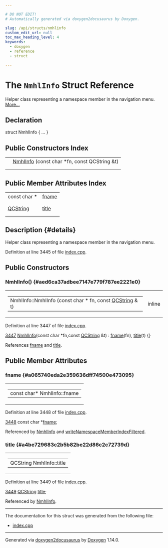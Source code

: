 ```yaml
---

# DO NOT EDIT!
# Automatically generated via doxygen2docusaurus by Doxygen.

slug: /api/structs/nmhlinfo
custom_edit_url: null
toc_max_heading_level: 4
keywords:
  - doxygen
  - reference
  - struct

---
```


<div class="doxyPage">

# The `NmhlInfo` Struct Reference

<p>Helper class representing a namespace member in the navigation menu. <a href="#details">More...</a></p>

## Declaration

<div class="doxyDeclaration">
struct NmhlInfo { ... }
</div>

## Public Constructors Index

<table class="doxyMembersIndex">

<tr class="doxyMemberIndexItem">
<td class="doxyMemberIndexItemType" align="left" valign="top"></td>
<td class="doxyMemberIndexItemName" align="left" valign="top"><a href="#aed6ca37adbee7147e779f787ee2221e0">NmhlInfo</a> (const char *fn, const QCString &amp;t)</td>
</tr>
<tr class="doxyMemberIndexDescription">
<td class="doxyMemberIndexDescriptionLeft"></td>
<td class="doxyMemberIndexDescriptionRight">
</td>
</tr>
<tr class="doxyMemberIndexSeparator">
<td class="doxyMemberIndexSeparator" colspan="2"></td>
</tr>

</table>

## Public Member Attributes Index

<table class="doxyMembersIndex">

<tr class="doxyMemberIndexItem">
<td class="doxyMemberIndexItemType" align="left" valign="top">const char *</td>
<td class="doxyMemberIndexItemName" align="left" valign="top"><a href="#a065740eda2e359636dff74500e473095">fname</a></td>
</tr>
<tr class="doxyMemberIndexDescription">
<td class="doxyMemberIndexDescriptionLeft"></td>
<td class="doxyMemberIndexDescriptionRight">
</td>
</tr>
<tr class="doxyMemberIndexSeparator">
<td class="doxyMemberIndexSeparator" colspan="2"></td>
</tr>

<tr class="doxyMemberIndexItem">
<td class="doxyMemberIndexItemType" align="left" valign="top"><a href="/web-doxygen/docs/api/classes/qcstring">QCString</a></td>
<td class="doxyMemberIndexItemName" align="left" valign="top"><a href="#a4be729683c2b5b82be22d86c2c72739d">title</a></td>
</tr>
<tr class="doxyMemberIndexDescription">
<td class="doxyMemberIndexDescriptionLeft"></td>
<td class="doxyMemberIndexDescriptionRight">
</td>
</tr>
<tr class="doxyMemberIndexSeparator">
<td class="doxyMemberIndexSeparator" colspan="2"></td>
</tr>

</table>

## Description {#details}

<p>Helper class representing a namespace member in the navigation menu.</p>

<p>Definition at line 3445 of file <a href="/web-doxygen/docs/api/files/src/index-cpp">index.cpp</a>.</p>


<div class="doxySectionDef">

## Public Constructors

### NmhlInfo() {#aed6ca37adbee7147e779f787ee2221e0}

<div class="doxyMemberItem">
<div class="doxyMemberProto">
<table class="doxyMemberLabels">
<tr class="doxyMemberLabels">
<td class="doxyMemberLabelsLeft">
<table class="doxyMemberName">
<tr>
<td class="doxyMemberName">NmhlInfo::NmhlInfo (const char * fn, const <a href="/web-doxygen/docs/api/classes/qcstring">QCString</a> &amp; t)</td>
</tr>
</table>
</td>
<td class="doxyMemberLabelsRight">
<span class="doxyMemberLabels">
<span class="doxyMemberLabel inline">inline</span>
</span>
</td>
</tr>
</table>
</div>
<div class="doxyMemberDoc">



<p>Definition at line 3447 of file <a href="/web-doxygen/docs/api/files/src/index-cpp">index.cpp</a>.</p>


<div class="doxyProgramListing">

<div class="doxyCodeLine"><span class="doxyLineNumber"><a href="#aed6ca37adbee7147e779f787ee2221e0">3447</a></span><span class="doxyLineContent"><span class="doxyHighlight">  <a href="#aed6ca37adbee7147e779f787ee2221e0">NmhlInfo</a>(</span><span class="doxyHighlightKeyword">const</span><span class="doxyHighlight"> </span><span class="doxyHighlightKeywordType">char</span><span class="doxyHighlight"> *fn,</span><span class="doxyHighlightKeyword">const</span><span class="doxyHighlight"> <a href="/web-doxygen/docs/api/classes/qcstring">QCString</a> &amp;t) : <a href="#a065740eda2e359636dff74500e473095">fname</a>(fn), <a href="#a4be729683c2b5b82be22d86c2c72739d">title</a>(t) {}</span></span></div>

</div>


<p>References <a href="#a065740eda2e359636dff74500e473095">fname</a> and <a href="#a4be729683c2b5b82be22d86c2c72739d">title</a>.</p>

</div>
</div>

</div>

<div class="doxySectionDef">

## Public Member Attributes

### fname {#a065740eda2e359636dff74500e473095}

<div class="doxyMemberItem">
<div class="doxyMemberProto">
<table class="doxyMemberLabels">
<tr class="doxyMemberLabels">
<td class="doxyMemberLabelsLeft">
<table class="doxyMemberName">
<tr>
<td class="doxyMemberName">const char* NmhlInfo::fname</td>
</tr>
</table>
</td>
</tr>
</table>
</div>
<div class="doxyMemberDoc">



<p>Definition at line 3448 of file <a href="/web-doxygen/docs/api/files/src/index-cpp">index.cpp</a>.</p>


<div class="doxyProgramListing">

<div class="doxyCodeLine"><span class="doxyLineNumber"><a href="#a065740eda2e359636dff74500e473095">3448</a></span><span class="doxyLineContent"><span class="doxyHighlight">  </span><span class="doxyHighlightKeyword">const</span><span class="doxyHighlight"> </span><span class="doxyHighlightKeywordType">char</span><span class="doxyHighlight"> *<a href="#a065740eda2e359636dff74500e473095">fname</a>;</span></span></div>

</div>


<p>Referenced by <a href="#aed6ca37adbee7147e779f787ee2221e0">NmhlInfo</a> and <a href="/web-doxygen/docs/api/files/src/index-cpp/#a600376a1b261fa6d498ce37b1037bcb6">writeNamespaceMemberIndexFiltered</a>.</p>

</div>
</div>

### title {#a4be729683c2b5b82be22d86c2c72739d}

<div class="doxyMemberItem">
<div class="doxyMemberProto">
<table class="doxyMemberLabels">
<tr class="doxyMemberLabels">
<td class="doxyMemberLabelsLeft">
<table class="doxyMemberName">
<tr>
<td class="doxyMemberName">QCString NmhlInfo::title</td>
</tr>
</table>
</td>
</tr>
</table>
</div>
<div class="doxyMemberDoc">



<p>Definition at line 3449 of file <a href="/web-doxygen/docs/api/files/src/index-cpp">index.cpp</a>.</p>


<div class="doxyProgramListing">

<div class="doxyCodeLine"><span class="doxyLineNumber"><a href="#a4be729683c2b5b82be22d86c2c72739d">3449</a></span><span class="doxyLineContent"><span class="doxyHighlight">  <a href="/web-doxygen/docs/api/classes/qcstring">QCString</a> <a href="#a4be729683c2b5b82be22d86c2c72739d">title</a>;</span></span></div>

</div>


<p>Referenced by <a href="#aed6ca37adbee7147e779f787ee2221e0">NmhlInfo</a>.</p>

</div>
</div>

</div>

<hr/>

The documentation for this struct was generated from the following file:

<ul>
<li><a href="/web-doxygen/docs/api/files/src/index-cpp">index.cpp</a></li>
</ul>

<hr/>

<p class="doxyGeneratedBy">Generated via <a href="https://github.com/xpack/doxygen2docusaurus">doxygen2docusaurus</a> by <a href="https://www.doxygen.nl">Doxygen</a> 1.14.0.</p>

</div>
